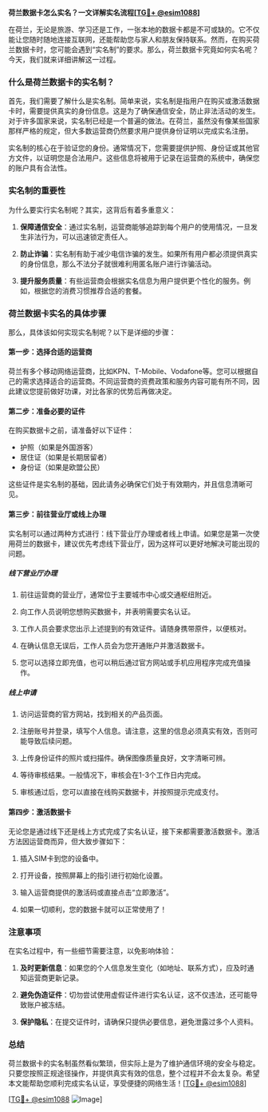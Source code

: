 **荷兰数据卡怎么实名？一文详解实名流程[[TG💪+ @esim1088](https://t.me/s/esim1088)]**

在荷兰，无论是旅游、学习还是工作，一张本地的数据卡都是不可或缺的。它不仅能让您随时随地连接互联网，还能帮助您与家人和朋友保持联系。然而，在购买荷兰数据卡时，您可能会遇到“实名制”的要求。那么，荷兰数据卡究竟如何实名呢？今天，我们就来详细讲解这一过程。

### 什么是荷兰数据卡的实名制？

首先，我们需要了解什么是实名制。简单来说，实名制是指用户在购买或激活数据卡时，需要提供真实的身份信息。这是为了确保通信安全，防止非法活动的发生。对于许多国家来说，实名制已经是一个普遍的做法。在荷兰，虽然没有像某些国家那样严格的规定，但大多数运营商仍然要求用户提供身份证明以完成实名注册。

实名制的核心在于验证您的身份。通常情况下，您需要提供护照、身份证或其他官方文件，以证明您是合法用户。这些信息将被用于记录在运营商的系统中，确保您的账户具有合法性。

### 实名制的重要性

为什么要实行实名制呢？其实，这背后有着多重意义：

1. **保障通信安全**：通过实名制，运营商能够追踪到每个用户的使用情况，一旦发生非法行为，可以迅速锁定责任人。
   
2. **防止诈骗**：实名制有助于减少电信诈骗的发生。如果所有用户都必须提供真实的身份信息，那么不法分子就很难利用匿名账户进行诈骗活动。

3. **提升服务质量**：有些运营商会根据实名信息为用户提供更个性化的服务。例如，根据您的消费习惯推荐合适的套餐。

### 荷兰数据卡实名的具体步骤

那么，具体该如何实现实名制呢？以下是详细的步骤：

#### 第一步：选择合适的运营商

荷兰有多个移动网络运营商，比如KPN、T-Mobile、Vodafone等。您可以根据自己的需求选择适合的运营商。不同运营商的资费政策和服务内容可能有所不同，因此建议您提前做好功课，对比各家的优势后再做决定。

#### 第二步：准备必要的证件

在购买数据卡之前，请准备好以下证件：

- 护照（如果是外国游客）
- 居住证（如果是长期居留者）
- 身份证（如果是欧盟公民）

这些证件是实名制的基础，因此请务必确保它们处于有效期内，并且信息清晰可见。

#### 第三步：前往营业厅或线上办理

实名制可以通过两种方式进行：线下营业厅办理或者线上申请。如果您是第一次使用荷兰的数据卡，建议优先考虑线下营业厅，因为这样可以更好地解决可能出现的问题。

##### 线下营业厅办理

1. 前往运营商的营业厅，通常位于主要城市中心或交通枢纽附近。
   
2. 向工作人员说明您想购买数据卡，并表明需要实名认证。

3. 工作人员会要求您出示上述提到的有效证件。请随身携带原件，以便核对。

4. 在确认信息无误后，工作人员会为您开通账户并激活数据卡。

5. 您可以选择立即充值，也可以稍后通过官方网站或手机应用程序完成充值操作。

##### 线上申请

1. 访问运营商的官方网站，找到相关的产品页面。

2. 注册账号并登录，填写个人信息。请注意，这里的信息必须真实有效，否则可能导致后续问题。

3. 上传身份证件的照片或扫描件。确保图像质量良好，文字清晰可辨。

4. 等待审核结果。一般情况下，审核会在1-3个工作日内完成。

5. 审核通过后，您可以直接在线购买数据卡，并按照提示完成支付。

#### 第四步：激活数据卡

无论您是通过线下还是线上方式完成了实名认证，接下来都需要激活数据卡。激活方法因运营商而异，但大致步骤如下：

1. 插入SIM卡到您的设备中。

2. 打开设备，按照屏幕上的指引进行初始化设置。

3. 输入运营商提供的激活码或直接点击“立即激活”。

4. 如果一切顺利，您的数据卡就可以正常使用了！

### 注意事项

在实名过程中，有一些细节需要注意，以免影响体验：

1. **及时更新信息**：如果您的个人信息发生变化（如地址、联系方式），应及时通知运营商更新记录。

2. **避免伪造证件**：切勿尝试使用虚假证件进行实名认证，这不仅违法，还可能导致账户被冻结。

3. **保护隐私**：在提交证件时，请确保只提供必要信息，避免泄露过多个人资料。

### 总结

荷兰数据卡的实名制虽然看似繁琐，但实际上是为了维护通信环境的安全与稳定。只要您按照正规途径操作，并提供真实有效的信息，整个过程并不会太复杂。希望本文能帮助您顺利完成实名认证，享受便捷的网络生活！[[TG💪+ @esim1088](https://t.me/s/esim1088)]

[[TG💪+ @esim1088](https://t.me/s/esim1088) ![Image](https://i.postimg.cc/4NQfJmqS/Snipaste-2025-05-13-00-14-12.png)]